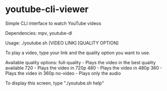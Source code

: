 # youtube-cli-viewer
Simple CLI interface to watch YouTube videos

Dependencies: mpv, youtube-dl

Usage: ./youtube.sh [VIDEO LINK] [QUALITY OPTION]
	
To play a video, type your link and the quality option you want to use.

Available quality options:
full-quality - Plays the video in the best quality available
720 - Plays the video in 720p
480 - Plays the video in 480p
360 - Plays the video in 360p
no-video - Plays only the audio
	
To display this screen, type "./youtube.sh help"
